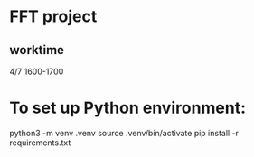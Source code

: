 # FFT project

## worktime
4/7 1600-1700

# To set up Python environment:
python3 -m venv .venv
source .venv/bin/activate
pip install -r requirements.txt